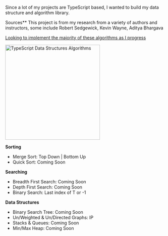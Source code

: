 Since a lot of my projects are TypeScript based, 
I wanted to build my data structure and algorithm library.

Sources** This project is from my research from a variety of authors and instructors, some include
Robert Sedgewick, Kevin Wayne, Aditya Bhargava

<a target="_blank" href="https://algs4.cs.princeton.edu/code/">Looking to implement the majority of these algorithms as I progress</a>

<img alt="TypeScript Data Structures Algorithms" src="https://strapi-next-s3.s3.amazonaws.com/image_8a84b91b5f.svg"  height="300"/>

**Sorting**
- Merge Sort: Top Down | Bottom Up
- Quick Sort: Coming Soon

**Searching**
- Breadth First Search: Coming Soon
- Depth First Search: Coming Soon
- Binary Search: Last index of T or -1 

**Data Structures**
- Binary Search Tree: Coming Soon
- Un/Weighted & Un/Directed Graphs: IP
- Stacks & Queues: Coming Soon
- Min/Max Heap: Coming Soon
